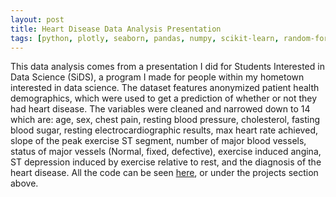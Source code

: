 ```yaml
---
layout: post
title: Heart Disease Data Analysis Presentation
tags: [python, plotly, seaborn, pandas, numpy, scikit-learn, random-forest, decision tree, grid search, data-analysis]
---
```


This data analysis comes from a presentation I did for Students Interested in Data Science (SiDS), a program I made for people within my hometown interested in data science. The dataset features anonymized patient health demographics, which were used to get a prediction of whether or not they had heart disease. The variables were cleaned and narrowed down to 14 which are: age, sex, chest pain, resting blood pressure, cholesterol, fasting blood sugar, resting electrocardiographic results, max heart rate achieved, slope of the peak exercise ST segment, number of major blood vessels, status of major vessels (Normal, fixed, defective), exercise induced angina, ST depression induced by exercise relative to rest, and the diagnosis of the heart disease. All the code can be seen [here](https://www.shahbazsyed.com/heartdisease), or under the projects section above.
